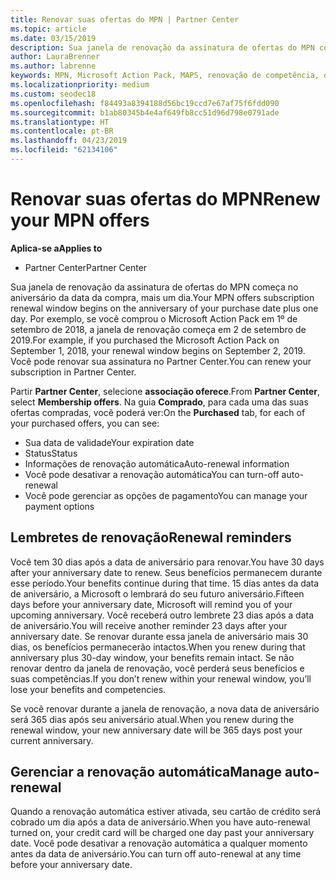 ```yaml
---
title: Renovar suas ofertas do MPN | Partner Center
ms.topic: article
ms.date: 03/15/2019
description: Sua janela de renovação da assinatura de ofertas do MPN começa no aniversário da data da compra, mais um dia.
author: LauraBrenner
ms.author: labrenne
keywords: MPN, Microsoft Action Pack, MAPS, renovação de competência, data de renovação
ms.localizationpriority: medium
ms.custom: seodec18
ms.openlocfilehash: f84493a8394188d56bc19ccd7e67af75f6fdd090
ms.sourcegitcommit: b1ab80345b4e4af649fb8cc51d96d798e0791ade
ms.translationtype: HT
ms.contentlocale: pt-BR
ms.lasthandoff: 04/23/2019
ms.locfileid: "62134106"
---
```

# <a name="renew-your-mpn-offers"></a><span data-ttu-id="aff24-104">Renovar suas ofertas do MPN</span><span class="sxs-lookup"><span data-stu-id="aff24-104">Renew your MPN offers</span></span>

<span data-ttu-id="aff24-105">**Aplica-se a**</span><span class="sxs-lookup"><span data-stu-id="aff24-105">**Applies to**</span></span>

- <span data-ttu-id="aff24-106">Partner Center</span><span class="sxs-lookup"><span data-stu-id="aff24-106">Partner Center</span></span>

<span data-ttu-id="aff24-107">Sua janela de renovação da assinatura de ofertas do MPN começa no aniversário da data da compra, mais um dia.</span><span class="sxs-lookup"><span data-stu-id="aff24-107">Your MPN offers subscription renewal window begins on the anniversary of your purchase date plus one day.</span></span> <span data-ttu-id="aff24-108">Por exemplo, se você comprou o Microsoft Action Pack em 1º de setembro de 2018, a janela de renovação começa em 2 de setembro de 2019.</span><span class="sxs-lookup"><span data-stu-id="aff24-108">For example, if you purchased the Microsoft Action Pack on September 1, 2018, your renewal window begins on September 2, 2019.</span></span> <span data-ttu-id="aff24-109">Você pode renovar sua assinatura no Partner Center.</span><span class="sxs-lookup"><span data-stu-id="aff24-109">You can renew your subscription in Partner Center.</span></span>

<span data-ttu-id="aff24-110">Partir **Partner Center**, selecione **associação oferece**.</span><span class="sxs-lookup"><span data-stu-id="aff24-110">From **Partner Center**, select **Membership offers**.</span></span>
<span data-ttu-id="aff24-111">Na guia **Comprado**, para cada uma das suas ofertas compradas, você poderá ver:</span><span class="sxs-lookup"><span data-stu-id="aff24-111">On the **Purchased** tab, for each of your purchased offers, you can see:</span></span>

- <span data-ttu-id="aff24-112">Sua data de validade</span><span class="sxs-lookup"><span data-stu-id="aff24-112">Your expiration date</span></span>
- <span data-ttu-id="aff24-113">Status</span><span class="sxs-lookup"><span data-stu-id="aff24-113">Status</span></span>
- <span data-ttu-id="aff24-114">Informações de renovação automática</span><span class="sxs-lookup"><span data-stu-id="aff24-114">Auto-renewal information</span></span>
- <span data-ttu-id="aff24-115">Você pode desativar a renovação automática</span><span class="sxs-lookup"><span data-stu-id="aff24-115">You can turn-off auto-renewal</span></span>
- <span data-ttu-id="aff24-116">Você pode gerenciar as opções de pagamento</span><span class="sxs-lookup"><span data-stu-id="aff24-116">You can manage your payment options</span></span>

## <a name="renewal-reminders"></a><span data-ttu-id="aff24-117">Lembretes de renovação</span><span class="sxs-lookup"><span data-stu-id="aff24-117">Renewal reminders</span></span>

<span data-ttu-id="aff24-118">Você tem 30 dias após a data de aniversário para renovar.</span><span class="sxs-lookup"><span data-stu-id="aff24-118">You have 30 days after your anniversary date to renew.</span></span> <span data-ttu-id="aff24-119">Seus benefícios permanecem durante esse período.</span><span class="sxs-lookup"><span data-stu-id="aff24-119">Your benefits continue during that time.</span></span> <span data-ttu-id="aff24-120">15 dias antes da data de aniversário, a Microsoft o lembrará do seu futuro aniversário.</span><span class="sxs-lookup"><span data-stu-id="aff24-120">Fifteen days before your anniversary date, Microsoft will remind you of your upcoming anniversary.</span></span> <span data-ttu-id="aff24-121">Você receberá outro lembrete 23 dias após a data de aniversário.</span><span class="sxs-lookup"><span data-stu-id="aff24-121">You will receive another reminder 23 days after your anniversary date.</span></span> <span data-ttu-id="aff24-122">Se renovar durante essa janela de aniversário mais 30 dias, os benefícios permanecerão intactos.</span><span class="sxs-lookup"><span data-stu-id="aff24-122">When you renew during that anniversary plus 30-day window, your benefits remain intact.</span></span> <span data-ttu-id="aff24-123">Se não renovar dentro da janela de renovação, você perderá seus benefícios e suas competências.</span><span class="sxs-lookup"><span data-stu-id="aff24-123">If you don’t renew within your renewal window, you’ll lose your benefits and competencies.</span></span>

<span data-ttu-id="aff24-124">Se você renovar durante a janela de renovação, a nova data de aniversário será 365 dias após seu aniversário atual.</span><span class="sxs-lookup"><span data-stu-id="aff24-124">When you renew during the renewal window, your new anniversary date will be 365 days post your current anniversary.</span></span>

## <a name="manage-auto-renewal"></a><span data-ttu-id="aff24-125">Gerenciar a renovação automática</span><span class="sxs-lookup"><span data-stu-id="aff24-125">Manage auto-renewal</span></span>

<span data-ttu-id="aff24-126">Quando a renovação automática estiver ativada, seu cartão de crédito será cobrado um dia após a data de aniversário.</span><span class="sxs-lookup"><span data-stu-id="aff24-126">When you have auto-renewal turned on, your credit card will be charged one day past your anniversary date.</span></span> <span data-ttu-id="aff24-127">Você pode desativar a renovação automática a qualquer momento antes da data de aniversário.</span><span class="sxs-lookup"><span data-stu-id="aff24-127">You can turn off auto-renewal at any time before your anniversary date.</span></span>